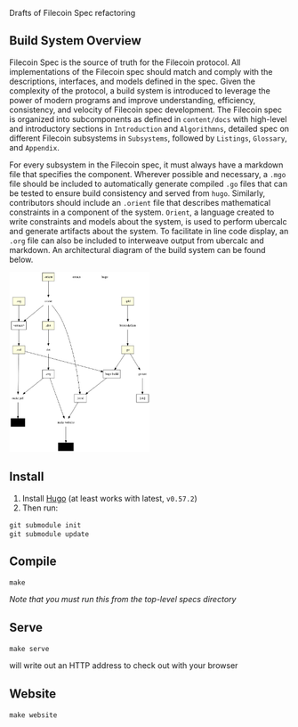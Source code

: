 Drafts of Filecoin Spec refactoring

## Build System Overview
Filecoin Spec is the source of truth for the Filecoin protocol. All implementations of the Filecoin spec should match and comply with the descriptions, interfaces, and models defined in the spec. Given the complexity of the protocol, a build system is introduced to leverage the power of modern programs and improve understanding, efficiency, consistency, and velocity of Filecoin spec development. The Filecoin spec is organized into subcomponents as defined in `content/docs` with high-level and introductory sections in `Introduction` and `Algorithmns`, detailed spec on different Filecoin subsystems in `Subsystems`, followed by `Listings`, `Glossary`, and `Appendix`.

For every subsystem in the Filecoin spec, it must always have a markdown file that specifies the component. Wherever possible and necessary, a `.mgo` file should be included to automatically generate compiled `.go` files that can be tested to ensure build consistency and served from `hugo`. Similarly, contributors should include an `.orient` file that describes mathematical constraints in a component of the system. `Orient`, a language created to write constraints and models about the system, is used to perform ubercalc and generate artifacts about the system. To facilitate in line code display, an `.org` file can also be included to interweave output from ubercalc and markdown. An architectural diagram of the build system can be found below.

<img src="./diagrams/buildsys/buildsys.svg" width="50%">

## Install

1. Install [Hugo](https://gohugo.io) (at least works with latest, `v0.57.2`)
2. Then run:
  ```
  git submodule init
  git submodule update
  ```

## Compile

```
make
```

*Note that you must run this from the top-level specs directory*

## Serve

```
make serve
```

will write out an HTTP address to check out with your browser

## Website

```
make website
```
